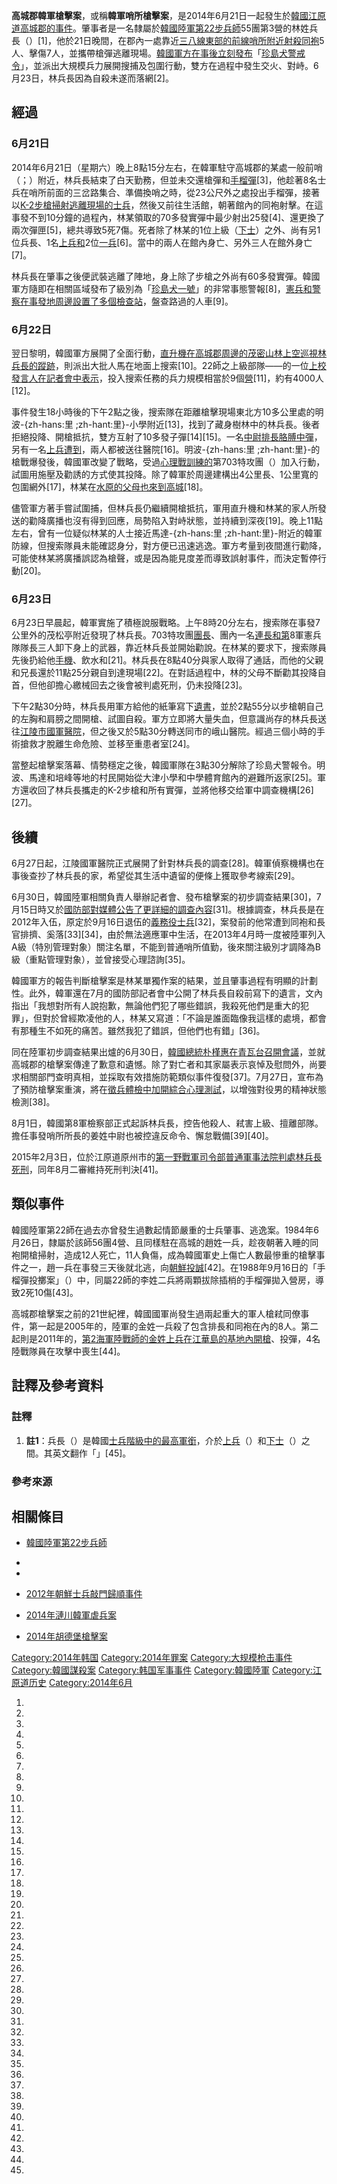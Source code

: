 **高城郡韓軍槍擊案**，或稱**韓軍哨所槍擊案**，是2014年6月21日一起發生於[韓國](https://zh.wikipedia.org/wiki/韓國 "wikilink")[江原道](https://zh.wikipedia.org/wiki/江原道_\(韓國\) "wikilink")[高城郡的事件](../Page/高城郡_\(韓國\).md "wikilink")。肇事者是一名隸屬於[韓國陸軍](https://zh.wikipedia.org/wiki/韓國陸軍 "wikilink")[第22步兵師](https://zh.wikipedia.org/wiki/大韓民國第22步兵師 "wikilink")55團第3營的林姓兵長（）\[1\]，他於21日晚間，在郡內一處靠近[三八線東部的前線哨所附近射殺同袍](https://zh.wikipedia.org/wiki/三八線 "wikilink")5人、擊傷7人，並攜帶槍彈逃離現場。[韓國軍方在事後立刻發布](../Page/大韓民國國軍.md "wikilink")「[珍島犬警戒令](https://zh.wikipedia.org/wiki/珍島犬警報 "wikilink")」，並派出大規模兵力展開搜捕及包圍行動，雙方在過程中發生交火、對峙。6月23日，林兵長因為自殺未遂而落網\[2\]。

## 經過

### 6月21日

2014年6月21日（星期六）晚上8點15分左右，在韓軍駐守高城郡的某處一般前哨（；）附近，林兵長結束了白天勤務，但並未交還槍彈和[手榴彈](https://zh.wikipedia.org/wiki/手榴彈 "wikilink")\[3\]，他趁著8名士兵在哨所前面的三岔路集合、準備換哨之時，從23公尺外之處投出手榴彈，接著以[K-2步槍掃射逃離現場的士兵](../Page/K2突擊步槍.md "wikilink")，然後又前往生活館，朝著館內的同袍射擊。在這事發不到10分鐘的過程內，林某領取的70多發實彈中最少射出25發\[4\]、還更換了兩次彈匣\[5\]，總共導致5死7傷。死者除了林某的1位上級（[下士](../Page/下士.md "wikilink")）之外、尚有另1位兵長、1名[上兵和](https://zh.wikipedia.org/wiki/上兵 "wikilink")2位[一兵](https://zh.wikipedia.org/wiki/一兵 "wikilink")\[6\]。當中的兩人在館內身亡、另外三人在館外身亡\[7\]。

林兵長在肇事之後便武裝逃離了陣地，身上除了步槍之外尚有60多發實彈。韓國軍方隨即在相關區域發布了級別為「[珍島犬一號](https://zh.wikipedia.org/wiki/珍島犬警報 "wikilink")」的非常事態警報\[8\]，[憲兵和](../Page/大韓民國憲兵.md "wikilink")[警察在事發地周邊設置了多個檢查站](../Page/大韓民國警察.md "wikilink")，盤查路過的人車\[9\]。

### 6月22日

翌日黎明，韓國軍方展開了全面行動，[直升機在高城郡周邊的茂密山林上空巡視林兵長的蹤跡](https://zh.wikipedia.org/wiki/直升機 "wikilink")，則派出大批人馬在地面上搜索\[10\]。22師之上級部隊——的一位[上校發言人在記者會中表示](../Page/上校.md "wikilink")，投入搜索任務的兵力規模相當於9個[營](https://zh.wikipedia.org/wiki/營_\(軍隊\) "wikilink")\[11\]，約有4000人\[12\]。

事件發生18小時後的下午2點之後，搜索隊在距離槍擊現場東北方10多公里處的明波-{zh-hans:里
;zh-hant:里}-小學附近\[13\]，找到了藏身樹林中的林兵長。後者拒絕投降、開槍抵抗，雙方互射了10多發子彈\[14\]\[15\]。一名[中尉](../Page/中尉.md "wikilink")[排長胳膊中彈](https://zh.wikipedia.org/wiki/排長 "wikilink")，另有一名[上兵遭到](../Page/上等兵.md "wikilink")，兩人都被送往醫院\[16\]。明波-{zh-hans:里
;zh-hant:里}-的槍戰爆發後，韓國軍改變了戰略，受過[心理戰訓練的](https://zh.wikipedia.org/wiki/心理戰 "wikilink")第703特攻團（）加入行動，試圖用施壓及勸誘的方式使其投降。除了韓軍於周邊建構出4公里長、1公里寬的包圍網外\[17\]，林某在[水原的父母也來到高城](../Page/水原市.md "wikilink")\[18\]。

儘管軍方著手嘗試圍捕，但林兵長仍繼續開槍抵抗，軍用直升機和林某的家人所發送的勸降廣播也沒有得到回應，局勢陷入對峙狀態，並持續到深夜\[19\]。晚上11點左右，曾有一位疑似林某的人士接近馬達-{zh-hans:里
;zh-hant:里}-附近的韓軍防線，但搜索隊員未能確認身分，對方便已迅速逃逸。軍方考量到夜間進行勸降，可能使林某將廣播誤認為槍聲，或是因為能見度差而導致誤射事件，而決定暫停行動\[20\]。

### 6月23日

6月23日早晨起，韓軍實施了積極說服戰略。上午8時20分左右，搜索隊在事發7公里外的茂松亭附近發現了林兵長。703特攻團[團長](../Page/團_\(軍隊\).md "wikilink")、團內一名[連長和第](https://zh.wikipedia.org/wiki/連_\(軍隊\) "wikilink")8軍憲兵隊隊長三人卸下身上的武器，靠近林兵長並開始勸說。在林某的要求下，搜索隊員先後扔給他[手機](https://zh.wikipedia.org/wiki/手機 "wikilink")、飲水和\[21\]。林兵長在8點40分與家人取得了通話，而他的父親和兄長還於11點25分親自到達現場\[22\]。在對話過程中，林的父母不斷勸其投降自首，但他卻擔心繳械回去之後會被判處死刑，仍未投降\[23\]。

下午2點30分時，林兵長用軍方給他的紙筆寫下[遺書](https://zh.wikipedia.org/wiki/遺書 "wikilink")，並於2點55分以步槍朝自己的左胸和肩膀之間開槍、試圖自殺。軍方立即將大量失血，但意識尚存的林兵長送往[江陵市國軍醫院](../Page/江陵市.md "wikilink")，但之後又於5點30分轉送同市的峨山醫院。經過三個小時的手術搶救才脫離生命危險、並移至重患者室\[24\]。

當整起槍擊案落幕、情勢穩定之後，韓國軍隊在3點30分解除了珍島犬警報令。明波、馬達和培峰等地的村民開始從大津小學和中學體育館內的避難所返家\[25\]。軍方還收回了林兵長攜走的K-2步槍和所有實彈，並將他移交给軍中調查機構\[26\]\[27\]。

## 後續

6月27日起，江陵國軍醫院正式展開了針對林兵長的調查\[28\]。韓軍偵察機構也在事後查抄了林兵長的家，希望從其生活中遺留的便條上獲取參考線索\[29\]。

6月30日，韓國陸軍相關負責人舉辦記者會、發布槍擊案的初步調查結果\[30\]，7月15日時又於[國防部對媒體公告了更詳細的調查內容](https://zh.wikipedia.org/wiki/韓國國防部 "wikilink")\[31\]。根據調查，林兵長是在2012年入伍，原定於9月16日退伍的[義務役士兵](https://zh.wikipedia.org/wiki/義務役 "wikilink")\[32\]，案發前的他常遭到同袍和長官排擠、奚落\[33\]\[34\]，由於無法適應軍中生活，在2013年4月時一度被陸軍列入A級（特別管理對象）關注名單，不能到普通哨所值勤，後來關注級別才調降為B級（重點管理對象），並曾接受心理諮詢\[35\]。

韓國軍方的報告判斷槍擊案是林某單獨作案的結果，並且肇事過程有明顯的計劃性。此外，韓軍還在7月的國防部記者會中公開了林兵長自殺前寫下的遺言，文內指出「我想對所有人說抱歉，無論他們犯了哪些錯誤，我殺死他們是重大的犯罪」，但對於曾經欺凌他的人，林某又寫道：「不論是誰面臨像我這樣的處境，都會有那種生不如死的痛苦。雖然我犯了錯誤，但他們也有錯」\[36\]。

同在陸軍初步調查結果出爐的6月30日，[韓國總統](https://zh.wikipedia.org/wiki/韓國總統 "wikilink")[朴槿惠在](../Page/朴槿惠.md "wikilink")[青瓦台召開會議](../Page/青瓦台.md "wikilink")，並就高城郡的槍擊案傳達了歉意和遺憾。除了對亡者和其家屬表示哀悼及慰問外，尚要求相關部門查明真相，並採取有效措施防範類似事件復發\[37\]。7月27日，宣布為了預防槍擊案重演，將在[徵兵體檢中加開綜合心理測試](https://zh.wikipedia.org/wiki/徵兵 "wikilink")，以增強對役男的精神狀態檢測\[38\]。

8月1日，韓國第8軍檢察部正式起訴林兵長，控告他殺人、弒害上級、擅離部隊。擔任事發哨所所長的姜姓中尉也被控違反命令、懈怠戰備\[39\]\[40\]。

2015年2月3日，位於江原道原州市的[第一野戰軍司令部普通軍事法院判處林兵長死刑](../Page/大韓民國第一野戰軍.md "wikilink")，同年8月二審維持死刑判決\[41\]。

## 類似事件

韓國陸軍第22師在過去亦曾發生過數起情節嚴重的士兵肇事、逃逸案。1984年6月26日，隸屬於該師56團4營、且同樣駐在高城的趙姓一兵，趁夜朝著入睡的同袍開槍掃射，造成12人死亡，11人負傷，成為韓國軍史上傷亡人數最慘重的槍擊事件之一，趙一兵在事發三天後就北逃，向[朝鮮](https://zh.wikipedia.org/wiki/朝鮮民主主義人民共和國 "wikilink")[投誠](https://zh.wikipedia.org/wiki/投誠 "wikilink")\[42\]。在1988年9月16日的「手榴彈投擲案」（）中，同屬22師的李姓二兵將兩顆拔除插梢的手榴彈拋入營房，導致2死10傷\[43\]。

高城郡槍擊案之前的21世紀裡，韓國國軍尚發生過兩起重大的軍人槍弒同僚事件，第一起是2005年的，陸軍的金姓一兵殺了包含排長和同袍在內的8人。第二起則是2011年的，[第2海軍陸戰師的金姓上兵在](../Page/大韓民國第2海軍陸戰師.md "wikilink")[江華島的基地內開槍](../Page/江華島.md "wikilink")、投彈，4名陸戰隊員在攻擊中喪生\[44\]。

## 註釋及參考資料

### 註釋

<div class="references-small">

1.  **註1**：兵長（）是韓國[士兵階級中的最高軍銜](../Page/士兵.md "wikilink")，介於[上兵](../Page/上等兵.md "wikilink")（）和[下士](../Page/下士.md "wikilink")（）之間。其英文翻作「」\[45\]。

</div>

### 參考來源

## 相關條目

  - [韓國陸軍](https://zh.wikipedia.org/wiki/韓國陸軍 "wikilink")[第22步兵師](https://zh.wikipedia.org/wiki/大韓民國陸軍第22步兵師 "wikilink")

  -
  -
  - [2012年朝鮮士兵敲門歸順事件](https://zh.wikipedia.org/wiki/2012年朝鮮士兵敲門歸順事件 "wikilink")

  - [2014年漣川韓軍虐兵案](https://zh.wikipedia.org/wiki/2014年漣川韓軍虐兵案 "wikilink")

  - [2014年胡德堡槍擊案](https://zh.wikipedia.org/wiki/2014年胡德堡槍擊案 "wikilink")

[Category:2014年韩国](https://zh.wikipedia.org/wiki/Category:2014年韩国 "wikilink")
[Category:2014年罪案](https://zh.wikipedia.org/wiki/Category:2014年罪案 "wikilink")
[Category:大规模枪击事件](https://zh.wikipedia.org/wiki/Category:大规模枪击事件 "wikilink")
[Category:韓國謀殺案](https://zh.wikipedia.org/wiki/Category:韓國謀殺案 "wikilink")
[Category:韩国军事事件](https://zh.wikipedia.org/wiki/Category:韩国军事事件 "wikilink")
[Category:韓國陸軍](https://zh.wikipedia.org/wiki/Category:韓國陸軍 "wikilink")
[Category:江原道历史](https://zh.wikipedia.org/wiki/Category:江原道历史 "wikilink")
[Category:2014年6月](https://zh.wikipedia.org/wiki/Category:2014年6月 "wikilink")

1.

2.

3.

4.

5.

6.

7.

8.
9.

10.

11.

12.

13.
14.
15.

16.

17.
18.
19.
20.
21.
22.
23.
24.
25.
26.

27.
28.

29.
30.

31.

32.
33.
34.
35.

36.
37.

38.

39.

40.

41.

42.

43.

44.

45.